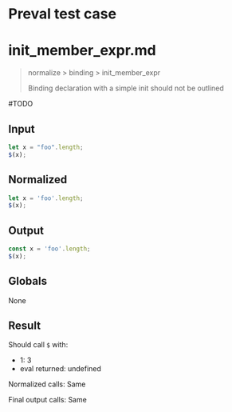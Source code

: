 # Preval test case

# init_member_expr.md

> normalize > binding > init_member_expr
>
> Binding declaration with a simple init should not be outlined

#TODO

## Input

`````js filename=intro
let x = "foo".length;
$(x);
`````

## Normalized

`````js filename=intro
let x = 'foo'.length;
$(x);
`````

## Output

`````js filename=intro
const x = 'foo'.length;
$(x);
`````

## Globals

None

## Result

Should call `$` with:
 - 1: 3
 - eval returned: undefined

Normalized calls: Same

Final output calls: Same
